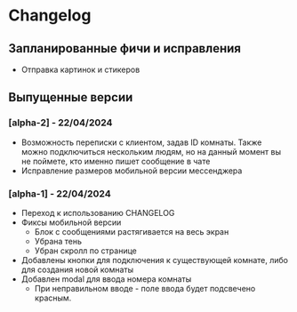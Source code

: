 # Changelog

## Запланированные фичи и исправления
- Отправка картинок и стикеров


## Выпущенные версии
### [alpha-2] - 22/04/2024
- Возможность переписки с клиентом, задав ID комнаты. Также можно подключиться нескольким людям, но на данный момент вы не поймете, кто именно пишет сообщение в чате
- Исправление размеров мобильной версии мессенджера


### [alpha-1] - 22/04/2024
- Переход к использованию CHANGELOG
- Фиксы мобильной версии
    - Блок с сообщениями растягивается на весь экран
    - Убрана тень
    - Убран скролл по странице
- Добавлены кнопки для подключения к существующей комнате, либо для создания новой комнаты
- Добавлен modal для ввода номера комнаты
    - При неправильном вводе - поле ввода будет подсвечено красным.